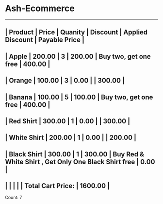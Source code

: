 # Ash-Ecommerce


 ---------------------------------------------------------------------------------------------------------------------
 | Product     | Price  | Quanity | Discount | Applied Discount                                      | Payable Price |
 ---------------------------------------------------------------------------------------------------------------------
 | Apple       | 200.00 | 3       | 200.00   | Buy two, get one free                                 | 400.00        |
 ---------------------------------------------------------------------------------------------------------------------
 | Orange      | 100.00 | 3       | 0.00     |                                                       | 300.00        |
 ---------------------------------------------------------------------------------------------------------------------
 | Banana      | 100.00 | 5       | 100.00   | Buy two, get one free                                 | 400.00        |
 ---------------------------------------------------------------------------------------------------------------------
 | Red Shirt   | 300.00 | 1       | 0.00     |                                                       | 300.00        |
 ---------------------------------------------------------------------------------------------------------------------
 | White Shirt | 200.00 | 1       | 0.00     |                                                       | 200.00        |
 ---------------------------------------------------------------------------------------------------------------------
 | Black Shirt | 300.00 | 1       | 300.00   | Buy Red & White Shirt , Get Only One Black Shirt free | 0.00          |
 ---------------------------------------------------------------------------------------------------------------------
 |             |        |         |          | Total Cart Price:                                     | 1600.00       |
 ---------------------------------------------------------------------------------------------------------------------

 Count: 7

